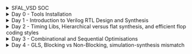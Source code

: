 
<details>
  <Summary> SFAL_VSD SOC</summary>

  This project is to create an SOC from specifications to netlist.
</details>
<details>
  <Summary> Day 0 - Tools Installation</summary>

  All the instructions for installation of required tools can be found here:
  - **SYSTEM CHECK**
    - 6GB RAM, 50 GB HDD
    - Ubuntu 20.04+
    - 4vCPU
    
  - **TOOL CHECK**
    - **Yosys**
      - $ sudo apt-get update
      - $ git clone https://github.com/YosysHQ/yosys.git
      - $ cd yosys
      - $ sudo apt install make (If make is not installed please install it) 
      - $ sudo apt-get install build-essential clang bison flex \
            libreadline-dev gawk tcl-dev libffi-dev git \
            graphviz xdot pkg-config python3 libboost-system-dev \
            libboost-python-dev libboost-filesystem-dev zlib1g-dev
      - $ make config-gcc
      - $ make 
      - $ sudo make install
      - ![Alt Text](images/yosys.jpg) 
    - **Iverilog** - Steps to install iverilog
      - sudo apt-get update
      - sudo apt-get install iverilog
      - ![Alt Text](images/iverilog.jpg)
    - **GTKWAVE** - Steps to install gtkwave
      - sudo apt-get update
      - sudo apt install gtkwave
      - ![Alt Text](images/gtkwave.jpg)

    - **ngspice** - After downloading the tarball from https://sourceforge.net/projects/ngspice/files/ to a local directory, unpack it using:
      - $ tar -zxvf ngspice-37.tar.gz
      - $ cd ngspice-37
      - $ mkdir release
      - $ cd release
      - $ ../configure  --with-x --with-readline=yes --disable-debug
      - $ make
      - $ sudo make install
    - **magic**
      - $ sudo apt-get install m4
      - $ sudo apt-get install tcsh
      - $ sudo apt-get install csh
      - $ sudo apt-get install libx11-dev
      - $ sudo apt-get install tcl-dev tk-dev
      - $ sudo apt-get install libcairo2-dev
      - $ sudo apt-get install mesa-common-dev libglu1-mesa-dev
      - $ sudo apt-get install libncurses-dev
      - git clone https://github.com/RTimothyEdwards/magic
      - cd magic
      - ./configure
      - make
      - make install

</details>

<details>
  <Summary> Day 1 - Introduction to Verilog RTL Design and Synthesis</summary>
  
  - **Introduction to iverilog testbench**
    - RTL Design adherence to the initial architecture specifications is checked by simulation of the design using a simulator tool. That simulator tool we are using here is iverilog.
    - Design is actual verilog/system verilog code with intended functionality. Has primary inputs and outputs in form of wires or logic/registers/memory elements.
    - Testbench is a set of stimulus applied with delays and initialisation to ensure that design meets functionality. Does not have any primary inputs or outputs.
    - Simulator looks for changes in the input signals, based on this, checks its influence on output signals.

  - **Labs using iverilog and gtkwave**
    - used iverilog to simulate design and testbench of good mux
    - used gtkwave to view the dumped "value change dump" or vcd file
    - learnt to use iverilog and gtkwave commands
    - saw the design and tb files
   
  - **Introduction to Yosys and Logic Synthesis**
    - used Yosys as the synthesizer tool, learnt what synthesis meant
    - learnt about yosys setup and verification flow, tb for netlist is same as that of rtl design
    - Learnt about rtl design, synthesis and its illustration, library cells, flavours of library cells
    - Also learnt about usage of faster versus slower cells, need wider transistors and why we need them

  - **Labs using Yosys and Sky103PDKs**
    - Synthesised good mux using yosys
    - OBSERVATION made: I saw only one type of library cell (constrasting to the video) and therefore my good mux design was synthesised using only that library cell
    - the library cell was sky130_fd_sc_hd__tt_025C_1v80.lib
    - good mux finally synthesised and the cells it inferred was just 1 2_1 mux cell since only one lib file was there.
    - **Commands used:**
      - read_liberty -lib lib/sky130_fd_sc_hd__tt_025C_1v80.lib
      - read_verilog verilog_files/good_mux.v
      - hierarchy -top good_mux
      - synth -top good_mux
      - abc -liberty lib/sky130_fd_sc_hd__tt_025C_1v80.lib
      - show
      - write_verilog -noattr synth_out.v
    - **Images for this lab**
      - ![Alt Text](images/Day1images/cell_selection_day1_vsd.jpg)
      - ![Alt Text](images/Day1images/faster_slowercells_day1_vsd.jpg)
      - ![Alt Text](images/Day1images/gate_flavor1_day1_vsd.jpg)
      - ![Alt Text](images/Day1images/gate_flavor2_day1_vsd.jpg)
      - ![Alt Text](images/Day1images/good,uxdesign_Day1_vsd.jpg)
      - ![Alt Text](images/Day1images/goodmuxtb_Day1_vsd.jpg)
      - ![Alt Text](images/Day1images/gtkwave1_Day1_vsd.jpg)
      - ![Alt Text](images/Day1images/installations_Day1_VSD.jpg)
      - ![Alt Text](images/Day1images/yosys_setupflow_day1_vsd.jpg)
      - ![Alt Text](images/Day1images/yosys_verificationflow_day1_vsd.jpg)
      - ![Alt Text](images/Day1images/iverilog1_Day1_vsd.jpg)
      - ![Alt Text](images/Day1images/libcells_day1_vsd.jpg)
      - ![Alt Text](images/Day1images/rtldesign_day1_vsd.jpg)
      - ![Alt Text](images/Day1images/simulator_flow_Day1_vsd.jpg)
      - ![Alt Text](images/Day1images/synthesis_day1_vsd.jpg)
      - ![Alt Text](images/Day1images/synthesis_illustration_day1_vsd.jpg)
      - ![Alt Text](images/Day1images/testbench_Day1_VSD.jpg)
      - ![Alt Text](images/Day1images/yosys_lab3_1_day1_vsd.jpg)
      - ![Alt Text](images/Day1images/yosys_lab3_2_day1_vsd.jpg)
      - ![Alt Text](images/Day1images/yosys_lab3_3_day1_vsd.jpg)
      - ![Alt Text](images/Day1images/yosys_lab3_4_day1_vsd.jpg)
      - ![Alt Text](images/Day1images/yosys_lab3_5_day1_show_vsd.jpg)
      - ![Alt Text](images/Day1images/yosys_lab3_6_day1_show_vsd.jpg)
      - ![Alt Text](images/Day1images/yosys_lab3_7_day1_netlist_vsd.jpg)
      - ![Alt Text](images/Day1images/yosys_lab3_day1_vsd.jpg)

</details>

<details>
  <Summary> Day 2 - Timing Libs, Hierarchical versus flat synthesis, and efficient flop coding styles</summary>

  - **Introduction to Timing Libs**
  - **Hierarchical Versus Flat Synthesis**
  - **Various Flop Coding Styles and Optimisations**
  - **Images for this lab**
    - ![Alt Text](images/Day2images/why_flops_Day2_VSD.jpg)
    - ![Alt Text](images/Day2images/)
    - ![Alt Text](images/Day2images/)
    - ![Alt Text](images/Day2images/)
    - ![Alt Text](images/Day2images/)
    - ![Alt Text](images/Day2images/)
    - ![Alt Text](images/Day2images/)
    - ![Alt Text](images/Day2images/)
    - ![Alt Text](images/Day2images/)
    - ![Alt Text](images/Day2images/)
    - ![Alt Text](images/Day2images/)
    - ![Alt Text](images/Day2images/)
    - ![Alt Text](images/Day2images/)
    - ![Alt Text](images/Day2images/)
    - ![Alt Text](images/Day2images/)
    - ![Alt Text](images/Day2images/)
    - ![Alt Text](images/Day2images/)
    - ![Alt Text](images/Day2images/)
    - ![Alt Text](images/Day2images/)
    - ![Alt Text](images/Day2images/)
    - ![Alt Text](images/Day2images/)
    - ![Alt Text](images/Day2images/)
    - ![Alt Text](images/Day2images/)
    - ![Alt Text](images/Day2images/)
    - ![Alt Text](images/Day2images/)
    - ![Alt Text](images/Day2images/)
    - ![Alt Text](images/Day2images/)
    - ![Alt Text](images/Day2images/)
    - ![Alt Text](images/Day2images/)
    
    

    
</details>  

<details>
  <Summary> Day 3 - Combinational and Sequential Optimisations</summary>

  - **Introduction to Optimisations**
  - **Combinational Logic Optimisations**
  - **Sequential Logic Optimisations**
  - **Sequential Logic Optimisations for unused outputs**
  - **Images for this lab**
    - ![Alt Text](images/Day3images/)
    - ![Alt Text](images/Day3images/)
    - ![Alt Text](images/Day3images/)
    - ![Alt Text](images/Day3images/)
    - ![Alt Text](images/Day3images/)
    - ![Alt Text](images/Day3images/)
    - ![Alt Text](images/Day3images/)
    - ![Alt Text](images/Day3images/)
    - ![Alt Text](images/Day3images/)
    - ![Alt Text](images/Day3images/)
    - ![Alt Text](images/Day3images/)
    - ![Alt Text](images/Day3images/)
    - ![Alt Text](images/Day3images/)
    - ![Alt Text](images/Day3images/)
    - ![Alt Text](images/Day3images/)
    - ![Alt Text](images/Day3images/)
    - ![Alt Text](images/Day3images/)
    - ![Alt Text](images/Day3images/)
    - ![Alt Text](images/Day3images/)
    - ![Alt Text](images/Day3images/)
    - ![Alt Text](images/Day3images/)
    - ![Alt Text](images/Day3images/)
    - ![Alt Text](images/Day3images/)
    - ![Alt Text](images/Day3images/)
    - ![Alt Text](images/Day3images/)
    - ![Alt Text](images/Day3images/)
    - ![Alt Text](images/Day3images/)
    - ![Alt Text](images/Day3images/)
    - ![Alt Text](images/Day3images/)
    - ![Alt Text](images/Day3images/)
    - ![Alt Text](images/Day3images/)
    - ![Alt Text](images/Day3images/)
    - ![Alt Text](images/Day3images/)
    - ![Alt Text](images/Day3images/)
    
</details> 

<details>
  <Summary> Day 4 - GLS, Blocking vs Non-Blocking, simulation-synthesis mismatch</summary>

  - **GLS, Synthesis-Simulation Mismatch, and Blocking vs Non-Blocking Statements**
  - **Labs on GLS and Synthesis-Simulation Mismatch**
  - **Labs on Synthesis-Simulation Mismatch for Blocking Statements**
  - **Images for this lab**
    - ![Alt Text](images/Day4images/)
    - ![Alt Text](images/Day4images/)
    - ![Alt Text](images/Day4images/)
    - ![Alt Text](images/Day4images/)
    - ![Alt Text](images/Day4images/)
    - ![Alt Text](images/Day4images/)
    - ![Alt Text](images/Day4images/)
    - ![Alt Text](images/Day4images/)
    - ![Alt Text](images/Day4images/)
    - ![Alt Text](images/Day4images/)
    - ![Alt Text](images/Day4images/)
    - ![Alt Text](images/Day4images/)
    - ![Alt Text](images/Day4images/)
    - ![Alt Text](images/Day4images/)
    - ![Alt Text](images/Day4images/)
    - ![Alt Text](images/Day4images/)
    - ![Alt Text](images/Day4images/)
    - ![Alt Text](images/Day4images/)
    - ![Alt Text](images/Day4images/)
    - ![Alt Text](images/Day4images/)
    - ![Alt Text](images/Day4images/)
    - ![Alt Text](images/Day4images/)
    - ![Alt Text](images/Day4images/)
    - ![Alt Text](images/Day4images/)
    - ![Alt Text](images/Day4images/)
    - ![Alt Text](images/Day4images/)
    - ![Alt Text](images/Day4images/)
    - ![Alt Text](images/Day4images/)
    - ![Alt Text](images/Day4images/)
    - ![Alt Text](images/Day4images/)
    - ![Alt Text](images/Day4images/)
    - ![Alt Text](images/Day4images/)

</details> 



